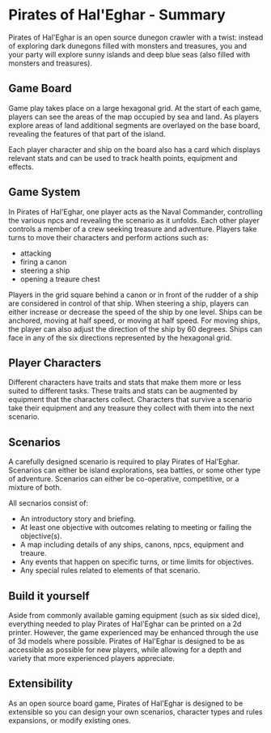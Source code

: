 # Pirates of Hal'Eghar - Summary
Pirates of Hal'Eghar is an open source dunegon crawler with a twist: instead of exploring dark dunegons filled with monsters and treasures, you and your party will explore sunny islands and deep blue seas (also filled with monsters and treasures). 

## Game Board
Game play takes place on a large hexagonal grid. At the start of each game, players can see the areas of the map occupied by sea and land. As players explore areas of land additional segments are overlayed on the base board, revealing the features of that part of the island.

Each player character and ship on the board also has a card which displays relevant stats and can be used to track health points, equipment and effects. 

## Game System
In Pirates of Hal'Eghar, one player acts as the Naval Commander, controlling the various npcs and revealing the scenario as it unfolds. Each other player controls a member of a crew seeking treasure and adventure. Players take turns to move their characters and perform actions such as:

* attacking
* firing a canon
* steering a ship
* opening a treaure chest

Players in the grid square behind a canon or in front of the rudder of a ship are considered in control of that ship. When steering a ship, players can either increase or decrease the speed of the ship by one level. Ships can be anchored, moving at half speed, or moving at half speed. For moving ships, the player can also adjust the direction of the ship by 60 degrees. Ships can face in any of the six directions represented by the hexagonal grid. 

## Player Characters
Different characters have traits and stats that make them more or less suited to different tasks. These traits and stats can be augmented by equipment that the characters collect. Characters that survive a scenario take their equipment and any treasure they collect with them into the next scenario.

## Scenarios
A carefully designed scenario is required to play Pirates of Hal'Eghar. Scenarios can either be island explorations, sea battles, or some other type of adventure. Scenarios can either be co-operative, competitive, or a mixture of both. 

All secnarios consist of:
* An introductory story and briefing.
* At least one objective with outcomes relating to meeting or failing the objective(s).
* A map including details of any ships, canons, npcs, equipment and treaure.
* Any events that happen on specific turns, or time limits for objectives.
* Any special rules related to elements of that scenario.

## Build it yourself
Aside from commonly available gaming equipment (such as six sided dice), everything needed to play Pirates of Hal'Eghar can be printed on a 2d printer. However, the game experienced may be enhanced through the use of 3d models where possible. Pirates of Hal'Eghar is designed to be as accessible as possible for new players, while allowing for a depth and variety that more experienced players appreciate.

## Extensibility
As an open source board game, Pirates of Hal'Eghar is designed to be extensible so you can design your own scenarios, character types and rules expansions, or modify existing ones. 

